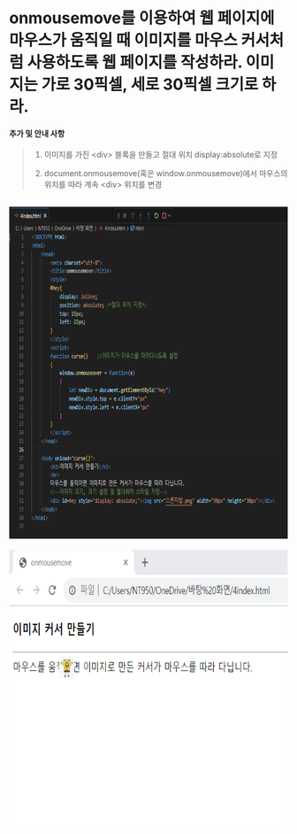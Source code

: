 # onmousemove를 이용하여 웹 페이지에 마우스가 움직일 때 이미지를 마우스 커서처럼 사용하도록 웹 페이지를 작성하라. 이미지는 가로 30픽셀, 세로 30픽셀 크기로 하라.

 #### 추가 및 안내 사항

>   1. 이미지를 가진 &lt;div&gt; 블록을 만들고 절대 위치 display:absolute로 지정
>   >
>   2. document.onmousemove(혹은 window.onmousemove)에서 마우스의 위치를 따라 계속 &lt;div&gt; 위치를 변경 

<br><img src="1.png" width="1000" height="600" title="px(픽셀) 크기 설정" alt="1번 이미지"></img><br/>
<br><img src="2.png" width="1000" height="500" title="px(픽셀) 크기 설정" alt="1번 이미지"></img><br/>
